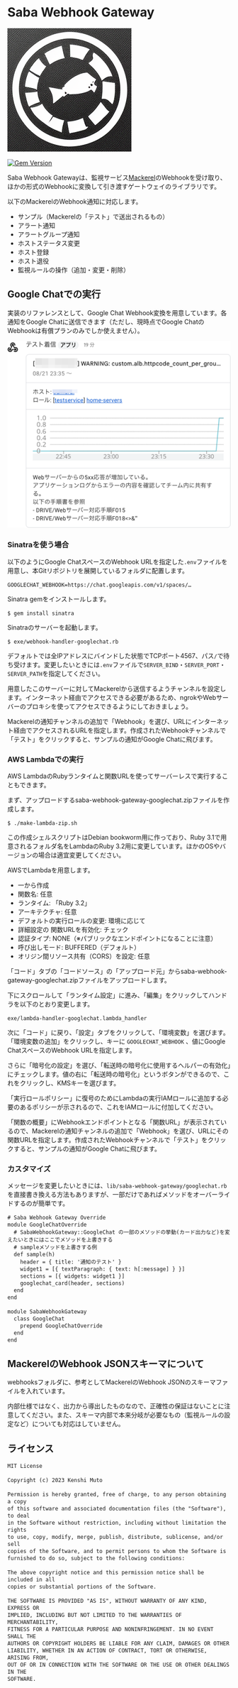 # Saba Webhook Gateway

![](./saba-webhook-gateway.png)

[![Gem Version](https://badge.fury.io/rb/saba-webhook-gateway.svg)](https://rubygems.org/gems/saba-webhook-gateway)

Saba Webhook Gatewayは、監視サービス[Mackerel](https://ja.mackerel.io)のWebhookを受け取り、ほかの形式のWebhookに変換して引き渡すゲートウェイのライブラリです。

以下のMackerelのWebhook通知に対応します。

- サンプル（Mackerelの「テスト」で送出されるもの）
- アラート通知
- アラートグループ通知
- ホストステータス変更
- ホスト登録
- ホスト退役
- 監視ルールの操作（追加・変更・削除）

## Google Chatでの実行

実装のリファレンスとして、Google Chat Webhook変換を用意しています。各通知をGoogle Chatに送信できます（ただし、現時点でGoogle ChatのWebhookは有償プランのみでしか使えません）。

![Google Chatでの通知表示](./googlechat.png)

### Sinatraを使う場合

以下のようにGoogle ChatスペースのWebhook URLを指定した`.env`ファイルを用意し、本Gitリポジトリを展開しているフォルダに配置します。

```
GOOGLECHAT_WEBHOOK=https://chat.googleapis.com/v1/spaces/…
```

Sinatra gemをインストールします。

```
$ gem install sinatra
```

Sinatraのサーバーを起動します。

```
$ exe/webhook-handler-googlechat.rb
```

デフォルトでは全IPアドレスにバインドした状態でTCPポート4567、パス`/`で待ち受けます。変更したいときには`.env`ファイルで`SERVER_BIND`・`SERVER_PORT`・`SERVER_PATH`を指定してください。

用意したこのサーバーに対してMackerelから送信するようチャンネルを設定します。インターネット経由でアクセスできる必要があるため、ngrokやWebサーバーのプロキシを使ってアクセスできるようにしておきましょう。

Mackerelの通知チャンネルの追加で「Webhook」を選び、URLにインターネット経由でアクセスされるURLを指定します。作成されたWebhookチャンネルで「テスト」をクリックすると、サンプルの通知がGoogle Chatに飛びます。

### AWS Lambdaでの実行

AWS LambdaのRubyランタイムと関数URLを使ってサーバーレスで実行することもできます。

まず、アップロードするsaba-webhook-gateway-googlechat.zipファイルを作成します。

```
$ ./make-lambda-zip.sh
```

この作成シェルスクリプトはDebian bookworm用に作っており、Ruby 3.1で用意されるフォルダ名をLambdaのRuby 3.2用に変更しています。ほかのOSやバージョンの場合は適宜変更してください。

AWSでLambdaを用意します。

- 一から作成
- 関数名: 任意
- ランタイム: 「Ruby 3.2」
- アーキテクチャ: 任意
- デフォルトの実行ロールの変更: 環境に応じて
- 詳細設定の 関数URLを有効化: チェック
- 認証タイプ: NONE（※パブリックなエンドポイントになることに注意）
- 呼び出しモード: BUFFERED（デフォルト）
- オリジン間リソース共有（CORS）を設定: 任意

「コード」タブの「コードソース」の「アップロード元」からsaba-webhook-gateway-googlechat.zipファイルをアップロードします。

下にスクロールして「ランタイム設定」に進み、「編集」をクリックしてハンドラを以下のとおり変更します。

```
exe/lambda-handler-googlechat.lambda_handler
```

次に「コード」に戻り、「設定」タブをクリックして、「環境変数」を選びます。「環境変数の追加」をクリックし、キーに `GOOGLECHAT_WEBHOOK` 、値にGoogle ChatスペースのWebhook URLを指定します。

さらに「暗号化の設定」を選び、「転送時の暗号化に使用するヘルパーの有効化」にチェックします。値の右に「転送時の暗号化」というボタンができるので、これをクリックし、KMSキーを選びます。

「実行ロールポリシー」に復号のためにLambdaの実行IAMロールに追加する必要のあるポリシーが示されるので、これをIAMロールに付加してください。

「関数の概要」にWebhookエンドポイントとなる「関数URL」が表示されているので、Mackerelの通知チャンネルの追加で「Webhook」を選び、URLにその関数URLを指定します。作成されたWebhookチャンネルで「テスト」をクリックすると、サンプルの通知がGoogle Chatに飛びます。

### カスタマイズ

メッセージを変更したいときには、`lib/saba-webhook-gateway/googlechat.rb`を直接書き換える方法もありますが、一部だけであればメソッドをオーバーライドするのが簡単です。

```
# Saba Webhook Gateway Override
module GoogleChatOverride
  # SabaWebhookGateway::GoogleChat の一部のメソッドの挙動(カード出力など)を変えたいときにはここでメソッドを上書きする
  # sampleメソッドを上書きする例
  def sample(h)
    header = { title: '通知のテスト' }
    widget1 = [{ textParagraph: { text: h[:message] } }]
    sections = [{ widgets: widget1 }]
    googlechat_card(header, sections)
  end
end

module SabaWebhookGateway
  class GoogleChat
    prepend GoogleChatOverride
  end
end
```

## MackerelのWebhook JSONスキーマについて

webhooksフォルダに、参考としてMackerelのWebhook JSONのスキーマファイルを入れています。

内部仕様ではなく、出力から導出したものなので、正確性の保証はないことに注意してください。また、スキーマ内部で本来分岐が必要なもの（監視ルールの設定など）についても対応はしていません。

## ライセンス
```
MIT License

Copyright (c) 2023 Kenshi Muto

Permission is hereby granted, free of charge, to any person obtaining a copy
of this software and associated documentation files (the "Software"), to deal
in the Software without restriction, including without limitation the rights
to use, copy, modify, merge, publish, distribute, sublicense, and/or sell
copies of the Software, and to permit persons to whom the Software is
furnished to do so, subject to the following conditions:

The above copyright notice and this permission notice shall be included in all
copies or substantial portions of the Software.

THE SOFTWARE IS PROVIDED "AS IS", WITHOUT WARRANTY OF ANY KIND, EXPRESS OR
IMPLIED, INCLUDING BUT NOT LIMITED TO THE WARRANTIES OF MERCHANTABILITY,
FITNESS FOR A PARTICULAR PURPOSE AND NONINFRINGEMENT. IN NO EVENT SHALL THE
AUTHORS OR COPYRIGHT HOLDERS BE LIABLE FOR ANY CLAIM, DAMAGES OR OTHER
LIABILITY, WHETHER IN AN ACTION OF CONTRACT, TORT OR OTHERWISE, ARISING FROM,
OUT OF OR IN CONNECTION WITH THE SOFTWARE OR THE USE OR OTHER DEALINGS IN THE
SOFTWARE.
```
